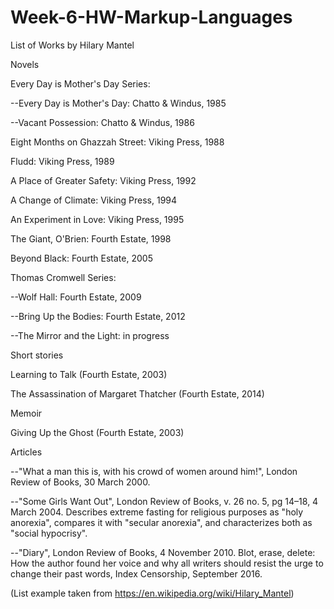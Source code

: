 # Week-6-HW-Markup-Languages

List of Works by Hilary Mantel

Novels

Every Day is Mother's Day Series:

--Every Day is Mother's Day: Chatto & Windus, 1985

--Vacant Possession: Chatto & Windus, 1986

Eight Months on Ghazzah Street: Viking Press, 1988

Fludd: Viking Press, 1989

A Place of Greater Safety: Viking Press, 1992

A Change of Climate: Viking Press, 1994

An Experiment in Love: Viking Press, 1995

The Giant, O'Brien: Fourth Estate, 1998

Beyond Black: Fourth Estate, 2005

Thomas Cromwell Series:

--Wolf Hall: Fourth Estate, 2009

--Bring Up the Bodies: Fourth Estate, 2012

--The Mirror and the Light: in progress

Short stories

Learning to Talk (Fourth Estate, 2003)

The Assassination of Margaret Thatcher (Fourth Estate, 2014)

Memoir

Giving Up the Ghost (Fourth Estate, 2003)

Articles

--"What a man this is, with his crowd of women around him!", London Review of Books, 30 March 2000.

--"Some Girls Want Out", London Review of Books, v. 26 no. 5, pg 14–18, 4 March 2004. Describes extreme fasting for religious purposes as "holy anorexia", compares it with "secular anorexia", and characterizes both as "social hypocrisy".

--"Diary", London Review of Books, 4 November 2010.
Blot, erase, delete: How the author found her voice and why all writers should resist the urge to change their past words, Index Censorship, September 2016.

(List example taken from https://en.wikipedia.org/wiki/Hilary_Mantel)
